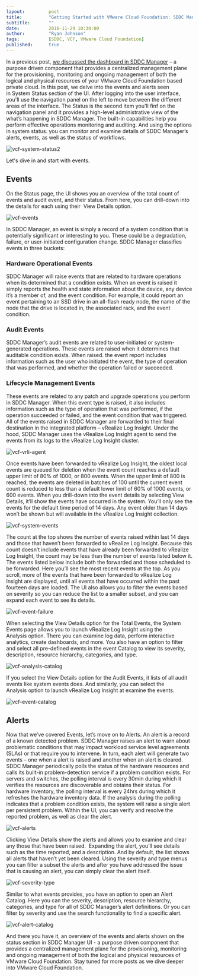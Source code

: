 ```yaml
---
layout:         post
title:          "Getting Started with VMware Cloud Foundation: SDDC Manager’s Events and Alerts"
subtitle:       ""
date:           2016-11-29 10:30:00
author:         "Ryan Johnson"
tags:           [SDDC, VCF, VMware Cloud Foundation]
published:      true
---
```


In a previous post, [we discussed the dashboard in SDDC Manager](http://blogs.vmware.com/cloud-foundation/2016/11/22/sddc-managers-dashboard/) – a purpose driven component that provides a centralized management plane for the provisioning, monitoring and ongoing management of both the logical and physical resources of your VMware Cloud Foundation based private cloud. In this post, we delve into the events and alerts seen in System Status section of the UI. After logging into the user interface, you'll use the navigation panel on the left to move between the different areas of the interface. The Status is the second item you'll finf on the navigation panel and it provides a high-level administrative view of the what’s happening in SDDC Manager. The built-in capabilities help you perform effective operations monitoring and auditing. And using the options in system status. you can monitor and examine details of SDDC Manager’s alerts, events, as well as the status of workflows.

![vcf-system-status2](/images/post-vcf-system-status2.png)

Let's dive in and start with events.

## Events

On the Status page, the UI shows you an overview of the total count of events and audit event, and their status. From here, you can drill-down into the details for each using their  View Details option.

![vcf-events](/images/post-vcf-events.png)

In SDDC Manager, an event is simply a record of a system condition that is potentially significant or interesting to you. These could be a degradation, failure, or user-initiated configuration change. SDDC Manager classifies events in three buckets:

### Hardware Operational Events

SDDC Manager will raise events that are related to hardware operations when its determined that a condition exists. When an event is raised it simply reports the health and state information about the device, any device it’s a member of, and the event condition. For example, it could report an event pertaining to an SSD drive in an all-flash ready node, the name of the node that the drive is located in, the associated rack, and the event condition.

### Audit Events

SDDC Manager’s audit events are related to user-initiated or system-generated operations. These events are raised when it determines that auditable condition exists. When raised. the event report includes information such as the user who initiated the event, the type of operation that was performed, and whether the operation failed or succeeded.

### Lifecycle Management Events

These events are related to any patch and upgrade operations you perform in SDDC Manager. When this event type is raised, it also includes information such as the type of operation that was performed, if the operation succeeded or failed, and the event condition that was triggered. All of the events raised in SDDC Manager are forwarded to their final destination in the integrated platform – vRealize Log Insight. Under the hood, SDDC Manager uses the vRealize Log Insight agent to send the events from its logs to the vRealize Log Insight cluster.

![vcf-vrli-agent](/images/post-vcf-vrli-agent.png)

Once events have been forwarded to vRealize Log Insight, the oldest local events are queued for deletion when the event count reaches a default upper limit of 80% of 1000, or 800 events. When the upper limit of 800 is reached, the events are deleted in batches of 100 until the current event count is reduced to less than a default lower limit of 60% of 1000 events, or 600 events. When you drill-down into the event details by selecting View Details, it’ll show the events have occurred in the system. You’ll only see the events for the default time period of 14 days. Any event older than 14 days won’t be shown but will available in the vRealize Log Insight collection.

![vcf-system-events](/images/post-vcf-system-events.png)

The count at the top shows the number of events raised within last 14 days and those that haven’t been forwarded to vRealize Log Insight. Because this count doesn’t include events that have already been forwarded to vRealize Log Insight, the count may be less than the number of events listed below it. The events listed below include both the forwarded and those scheduled to be forwarded. Here you’ll see the most recent events at the top. As you scroll, more of the events that have been forwarded to vRealize Log Insight are displayed, until all events that have occurred within the past fourteen days are loaded. The UI also allows you to filter the events based on severity so you can reduce the list to a smaller subset, and you can expand each event to see its details.

![vcf-event-failure](/images/post-vcf-event-failure.png)

When selecting the View Details option for the Total Events, the System Events page allows you to launch vRealize Log Insight using the Analysis option. There you can examine log data, perform interactive analytics, create dashboards, and more. You also have an option to filter and select all pre-defined events in the event Catalog to view its severity, description, resource hierarchy, categories, and type.

![vcf-analysis-catalog](/images/post-vcf-analysis-catalog.png)

If you select the View Details option for the Audit Events, it lists of all audit events like system events does. And similarly, you can select the Analysis option to launch vRealize Log Insight at examine the events.

![vcf-event-catalog](/images/post-vcf-event-catalog.png)

## Alerts

Now that we’ve covered Events, let’s move on to Alerts. An alert is a record of a known detected problem. SDDC Manager raises an alert to warn about problematic conditions that may impact workload service level agreements (SLAs) or that require you to intervene. In turn, each alert will generate two events – one when a alert is raised and another when an alert is cleared. SDDC Manager periodically polls the status of the hardware resources and calls its built-in problem-detection service if a problem condition exists. For servers and switches, the polling interval is every 30min during which it verifies the resources are discoverable and obtains their status. For hardware inventory, the polling interval is every 24hrs during which it refreshes the hardware inventory data. If the analysis during the polling indicates that a problem condition exists, the system will raise a single alert per persistent problem. Within the UI, you can verify and resolve the reported problem, as well as clear the alert.

![vcf-alerts](/images/post-vcf-alerts.png)

Clicking View Details show the alerts and allows you to examine and clear any those that have been raised.  Expanding the alert, you’ll see details such as the time reported, and a description. And by default, the list shows all alerts that haven’t yet been cleared. Using the severity and type menus you can filter a subset the alerts and after you have addressed the issue that is causing an alert, you can simply clear the alert itself.

![vcf-severity-type](/images/post-vcf-severity-type.png)

Similar to what events provides, you have an option to open an Alert Catalog. Here you can the severity, description, resource hierarchy, categories, and type for all of SDDC Manager’s alert definitions. Or you can filter by severity and use the search functionality to find a specific alert.

![vcf-alert-catalog](/images/post-vcf-alert-catalog.png)

And there you have it, an overview of the events and alerts shown on the status section in SDDC Manager UI - a purpose driven component that provides a centralized management plane for the provisioning, monitoring and ongoing management of both the logical and physical resources of VMware Cloud Foundation. Stay tuned for more posts as we dive deeper into VMware Cloud Foundation.
